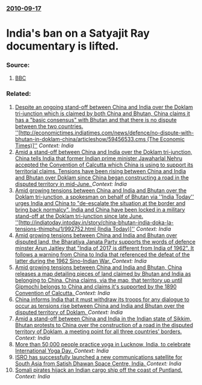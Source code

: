 ### [2010-09-17](/news/2010/09/17/index.md)

# India's ban on a Satyajit Ray documentary is lifted. 




### Source:

1. [BBC](http://www.bbc.co.uk/news/world-south-asia-11345987)

### Related:

1. [Despite an ongoing stand-off between China and India over the Doklam tri-junction which is claimed by both China and Bhutan, China claims it has a "basic consensus" with Bhutan and that there is no dispute between the two countries. ''[http://economictimes.indiatimes.com/news/defence/no-dispute-with-bhutan-in-doklam-china/articleshow/59456533.cms (The Economic Times)]''](/news/2017/07/6/despite-an-ongoing-stand-off-between-china-and-india-over-the-doklam-tri-junction-which-is-claimed-by-both-china-and-bhutan-china-claims-it.md) _Context: India_
2. [Amid a stand-off between China and India over the Doklam tri-junction, China tells India that former Indian prime minister Jawaharlal Nehru accepted the Convention of Calcutta which China is using to support its territorial claims. Tensions have been rising between China and India and Bhutan over Doklam since China began constructing a road in the disputed territory in mid-June. ](/news/2017/07/4/amid-a-stand-off-between-china-and-india-over-the-doklam-tri-junction-china-tells-india-that-former-indian-prime-minister-jawaharlal-nehru.md) _Context: India_
3. [Amid growing tensions between China and India and Bhutan over the Doklam tri-junction, a spokesman on behalf of Bhutan via ''India Today'' urges India and China to "de-escalate the situation at the border and bring back normalcy". India and China have been locked in a military stand-off at the Doklam tri-junction since late June. ''[http://indiatoday.intoday.in/story/china-bhutan-india-doka-la-tensions-thimphu/1/992752.html (India Today)]''](/news/2017/07/3/amid-growing-tensions-between-china-and-india-and-bhutan-over-the-doklam-tri-junction-a-spokesman-on-behalf-of-bhutan-via-india-today-u.md) _Context: India_
4. [Amid growing tensions between China and India and Bhutan over disputed land, the Bharatiya Janata Party supports the words of defence minster Arun Jaitley that "India of 2017 is different from India of 1962". It follows a warning from China to India that referenced the defeat of the latter during the 1962 Sino-Indian War. ](/news/2017/07/2/amid-growing-tensions-between-china-and-india-and-bhutan-over-disputed-land-the-bharatiya-janata-party-supports-the-words-of-defence-minste.md) _Context: India_
5. [Amid growing tensions between China and India and Bhutan, China releases a map detailing pieces of land claimed by Bhutan and India as belonging to China. China claims, via the map, that territory up until Gipmochi belongs to China and claims it's supported by the 1890 Convention of Calcutta. ](/news/2017/07/1/amid-growing-tensions-between-china-and-india-and-bhutan-china-releases-a-map-detailing-pieces-of-land-claimed-by-bhutan-and-india-as-belon.md) _Context: India_
6. [China informs India that it must withdraw its troops for any dialogue to occur as tensions rise between China and India and Bhutan over the disputed territory of Doklam. ](/news/2017/06/30/china-informs-india-that-it-must-withdraw-its-troops-for-any-dialogue-to-occur-as-tensions-rise-between-china-and-india-and-bhutan-over-the.md) _Context: India_
7. [Amid a stand-off between China and India in the Indian state of Sikkim, Bhutan protests to China over the construction of a road in the disputed territory of Doklam, a meeting point for all three countries' borders. ](/news/2017/06/29/amid-a-stand-off-between-china-and-india-in-the-indian-state-of-sikkim-bhutan-protests-to-china-over-the-construction-of-a-road-in-the-disp.md) _Context: India_
8. [More than 50,000 people practice yoga in Lucknow, India, to celebrate International Yoga Day. ](/news/2017/06/21/more-than-50-000-people-practice-yoga-in-lucknow-india-to-celebrate-international-yoga-day.md) _Context: India_
9. [ISRO has successfully launched a new communications satellite for South Asia from Satish Dhawan Space Centre, India. ](/news/2017/05/5/isro-has-successfully-launched-a-new-communications-satellite-for-south-asia-from-satish-dhawan-space-centre-india.md) _Context: India_
10. [Somali pirates hijack an Indian cargo ship off the coast of Puntland. ](/news/2017/04/3/somali-pirates-hijack-an-indian-cargo-ship-off-the-coast-of-puntland.md) _Context: India_
